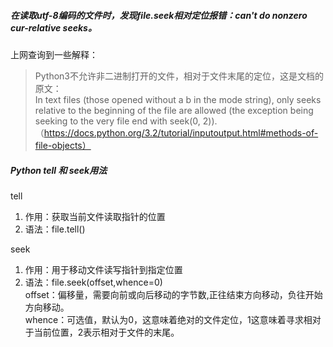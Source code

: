 ##### 在读取utf-8编码的文件时，发现file.seek相对定位报错：can't do nonzero cur-relative seeks。

上网查询到一些解释：
> Python3不允许非二进制打开的文件，相对于文件末尾的定位，这是文档的原文：<br/>
> In text files (those opened without a b in the mode 
> string), only seeks relative to the beginning of the file are allowed 
> (the exception being seeking to the very file end with seek(0, 2)).<br/>
> （https://docs.python.org/3.2/tutorial/inputoutput.html#methods-of-file-objects）

##### Python tell 和 seek用法
tell
1. 作用：获取当前文件读取指针的位置
2. 语法：file.tell()

seek
1. 作用：用于移动文件读写指针到指定位置
2. 语法：file.seek(offset,whence=0)<br/>
offset：偏移量，需要向前或向后移动的字节数,正往结束方向移动，负往开始方向移动。<br/>
whence：可选值，默认为0，这意味着绝对的文件定位，1这意味着寻求相对于当前位置，2表示相对于文件的末尾。
